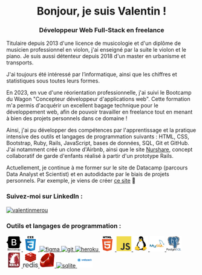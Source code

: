 <!--
**Valentin5402/Valentin5402** is a ✨ _special_ ✨ repository because its `README.md` (this file) appears on your GitHub profile.

Here are some ideas to get you started:

- 🔭 I’m currently working on ...
- 🌱 I’m currently learning ...
- 👯 I’m looking to collaborate on ...
- 🤔 I’m looking for help with ...
- 💬 Ask me about ...
- 📫 How to reach me: ...
- 😄 Pronouns: ...
- ⚡ Fun fact: ...
-->

<h1 align="center">Bonjour, je suis Valentin !</h1>
<h3 align="center">Développeur Web Full-Stack en freelance</h3>

<p align="left">Titulaire depuis 2013 d'une licence de musicologie et d'un diplôme de musicien professionnel en violon, j'ai enseigné par la suite le violon et le piano. Je suis aussi détenteur depuis 2018 d'un master en urbanisme et transports.</p>

<p align="left">J'ai toujours été intéressé par l’informatique, ainsi que les chiffres et statistiques sous toutes leurs formes.</p> 
  
<p align="left">En 2023, en vue d'une réorientation professionnelle, j'ai suivi le Bootcamp du Wagon "Concepteur développeur d'applications web". Cette formation m'a permis d'acquérir un excellent bagage technique pour le développement web, afin de pouvoir travailler en freelance tout en menant à bien des projets personnels dans ce domaine !</p>

<p align="left">Ainsi, j'ai pu développer des compétences par l'apprentissage et la pratique intensive des outils et langages de programmation suivants : HTML, CSS, Bootstrap, Ruby, Rails, JavaScript, bases de données, SQL, Git et GitHub. J'ai notamment créé un clone d'Airbnb, ainsi que le site <a href="http://www.nurshare.com/">Nurshare</a>, concept collaboratif de garde d'enfants réalisé à partir d'un prototype Rails.</p>

<p align="left">Actuellement, je continue à me former sur le site de Datacamp (parcours Data Analyst et Scientist) et en autodidacte par le biais de projets personnels. Par exemple, je viens de créer <a href="https://leroidelamagouille.fr/">ce site</a> &#x1F642;</p> 

<h3 align="left">Suivez-moi sur LinkedIn :</h3>
<p align="left">
<a href="https://linkedin.com/in/valentinmerou" target="blank"><img align="center" src="https://raw.githubusercontent.com/rahuldkjain/github-profile-readme-generator/master/src/images/icons/Social/linked-in-alt.svg" alt="valentinmerou" height="30" width="40" /></a>
</p>

<h3 align="left">Outils et langages de programmation :</h3>
<p align="left"> <a href="https://getbootstrap.com" target="_blank" rel="noreferrer"> <img src="https://raw.githubusercontent.com/devicons/devicon/master/icons/bootstrap/bootstrap-plain-wordmark.svg" alt="bootstrap" width="40" height="40"/> </a> <a href="https://www.w3schools.com/css/" target="_blank" rel="noreferrer"> <img src="https://raw.githubusercontent.com/devicons/devicon/master/icons/css3/css3-original-wordmark.svg" alt="css3" width="40" height="40"/> </a> <a href="https://www.figma.com/" target="_blank" rel="noreferrer"> <img src="https://www.vectorlogo.zone/logos/figma/figma-icon.svg" alt="figma" width="40" height="40"/> </a> <a href="https://git-scm.com/" target="_blank" rel="noreferrer"> <img src="https://www.vectorlogo.zone/logos/git-scm/git-scm-icon.svg" alt="git" width="40" height="40"/> </a> <a href="https://heroku.com" target="_blank" rel="noreferrer"> <img src="https://www.vectorlogo.zone/logos/heroku/heroku-icon.svg" alt="heroku" width="40" height="40"/> </a> <a href="https://www.w3.org/html/" target="_blank" rel="noreferrer"> <img src="https://raw.githubusercontent.com/devicons/devicon/master/icons/html5/html5-original-wordmark.svg" alt="html5" width="40" height="40"/> </a> <a href="https://developer.mozilla.org/en-US/docs/Web/JavaScript" target="_blank" rel="noreferrer"> <img src="https://raw.githubusercontent.com/devicons/devicon/master/icons/javascript/javascript-original.svg" alt="javascript" width="40" height="40"/> </a> <a href="https://www.linux.org/" target="_blank" rel="noreferrer"> <img src="https://raw.githubusercontent.com/devicons/devicon/master/icons/linux/linux-original.svg" alt="linux" width="40" height="40"/> </a> <a href="https://www.mysql.com/" target="_blank" rel="noreferrer"> <img src="https://raw.githubusercontent.com/devicons/devicon/master/icons/mysql/mysql-original-wordmark.svg" alt="mysql" width="40" height="40"/> </a> <a href="https://www.postgresql.org" target="_blank" rel="noreferrer"> <img src="https://raw.githubusercontent.com/devicons/devicon/master/icons/postgresql/postgresql-original-wordmark.svg" alt="postgresql" width="40" height="40"/> </a> <a href="https://rubyonrails.org" target="_blank" rel="noreferrer"> <img src="https://raw.githubusercontent.com/devicons/devicon/master/icons/rails/rails-original-wordmark.svg" alt="rails" width="40" height="40"/> </a> <a href="https://redis.io" target="_blank" rel="noreferrer"> <img src="https://raw.githubusercontent.com/devicons/devicon/master/icons/redis/redis-original-wordmark.svg" alt="redis" width="40" height="40"/> </a> <a href="https://www.ruby-lang.org/en/" target="_blank" rel="noreferrer"> <img src="https://raw.githubusercontent.com/devicons/devicon/master/icons/ruby/ruby-original.svg" alt="ruby" width="40" height="40"/> </a> <a href="https://www.sqlite.org/" target="_blank" rel="noreferrer"> <img src="https://www.vectorlogo.zone/logos/sqlite/sqlite-icon.svg" alt="sqlite" width="40" height="40"/> </a> <a href="https://webpack.js.org" target="_blank" rel="noreferrer"> <img src="https://raw.githubusercontent.com/devicons/devicon/d00d0969292a6569d45b06d3f350f463a0107b0d/icons/webpack/webpack-original-wordmark.svg" alt="webpack" width="40" height="40"/> </a> </p>
